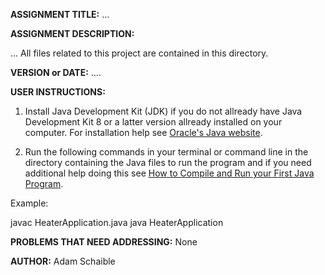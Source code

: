 **ASSIGNMENT TITLE:** ...

**ASSIGNMENT DESCRIPTION:**

...
All files related to this project are contained in this directory.

**VERSION or DATE:** ….

**USER INSTRUCTIONS:** 

1) Install Java Development Kit (JDK) if you do not allready have Java Development Kit 8 or a latter version allready installed on your computer. For installation help see [Oracle's Java website](https://www.oracle.com/java/technologies/javase-downloads.html).

2) Run the following commands in your terminal or command line in the directory containing the Java files to run the program and if you need additional help doing this see [How to Compile and Run your First Java Program](https://beginnersbook.com/2013/05/first-java-program/).

Example:

javac HeaterApplication.java
java HeaterApplication

**PROBLEMS THAT NEED ADDRESSING:** None

**AUTHOR:** Adam Schaible